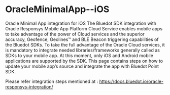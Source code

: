 # OracleMinimalApp--iOS
Oracle Minimal App integration for iOS
The Bluedot SDK integration with Oracle Responsys Mobile App Platform Cloud Service enables mobile apps to take advantage of the power of  Cloud services and the superior accuracy, Geofence, Geolines™ and BLE Beacon triggering capabilities of the Bluedot SDKs. 
To take the full advantage of the Oracle Cloud services, it is mandatory to integrate needed libraries/frameworks generally called as SDKs to your mobile app.
At this moment, only iOS and Android mobile applications are supported by the SDK. 
This page contains steps on how to update your mobile app’s source and integrate the app with Bluedot Point SDK.

Please refer integration steps mentioned at : https://docs.bluedot.io/oracle-responsys-integration/
